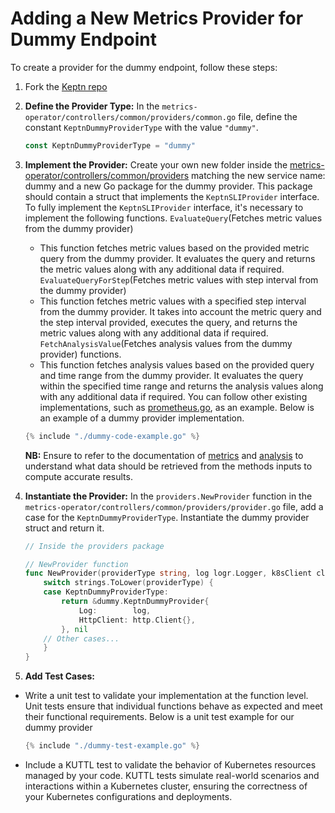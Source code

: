 # Adding a New Metrics Provider for Dummy Endpoint

To create a provider for the dummy endpoint, follow these steps:

1. Fork the [Keptn repo](https://github.com/keptn/lifecycle-toolkit)

2. **Define the Provider Type:** In the `metrics-operator/controllers/common/providers/common.go` file,
 define the constant `KeptnDummyProviderType` with the value `"dummy"`.

    ```go
    const KeptnDummyProviderType = "dummy"
    ```

3. **Implement the Provider:** Create your own new folder inside the
[metrics-operator/controllers/common/providers](https://github.com/keptn/lifecycle-toolkit/tree/main/metrics-operator/controllers/common/providers)
 matching the new service name: dummy and a new Go package for the dummy provider.
  This package should contain
 a struct that implements the `KeptnSLIProvider` interface.
  To fully implement the `KeptnSLIProvider` interface, it's necessary to implement the following functions.
  `EvaluateQuery`(Fetches metric values from the dummy provider)
   - This function fetches metric values based on the provided
     metric query from the dummy provider.
     It evaluates the query and returns the metric values
     along with any additional data if required.
  `EvaluateQueryForStep`(Fetches metric values with step interval from the dummy provider)
   - This function fetches metric values with a specified step interval from the dummy provider.
      It takes into account the metric query and the step interval provided, executes the query,
      and returns the metric values along with any additional data if required.
  `FetchAnalysisValue`(Fetches analysis values from the dummy provider) functions.
   - This function fetches analysis values based on the provided query and time range from the
     dummy provider.
     It evaluates the query within the specified time range and returns the analysis
     values along with any additional data if required.
  You can follow other existing implementations,
 such as [prometheus.go](https://github.com/keptn/lifecycle-toolkit/blob/main/metrics-operator/controllers/common/providers/prometheus/prometheus.go),
 as an example.
  Below is an example of a dummy provider implementation.

    ```go
    {% include "./dummy-code-example.go" %}
    ```

   **NB:** Ensure to refer to the documentation of
    [metrics](https://github.com/keptn/lifecycle-toolkit/blob/main/docs/docs/reference/crd-reference/metric.md)
    and [analysis](https://github.com/keptn/lifecycle-toolkit/blob/main/docs/docs/reference/crd-reference/analysis.md)
    to understand what data should be retrieved from the methods inputs to compute accurate results.

4. **Instantiate the Provider:** In the `providers.NewProvider` function
 in the `metrics-operator/controllers/common/providers/provider.go` file,
 add a case for the `KeptnDummyProviderType`.
  Instantiate the dummy provider struct and return it.

    ```go
    // Inside the providers package

    // NewProvider function
    func NewProvider(providerType string, log logr.Logger, k8sClient client.Client) (KeptnSLIProvider, error) {
        switch strings.ToLower(providerType) {
        case KeptnDummyProviderType:
            return &dummy.KeptnDummyProvider{
                Log:        log,
                HttpClient: http.Client{},
            }, nil
        // Other cases...
        }
    }
    ```

5. **Add Test Cases:**

- Write a unit test to validate your implementation at the function level.
  Unit tests ensure that individual
 functions behave as expected and meet their functional requirements.
  Below is a unit test example for our dummy provider

  ```go
  {% include "./dummy-test-example.go" %}
  ```

- Include a KUTTL test to validate the behavior of Kubernetes resources managed by your code.
  KUTTL tests simulate real-world scenarios and interactions within a Kubernetes cluster, ensuring
  the correctness of your Kubernetes configurations and deployments.
